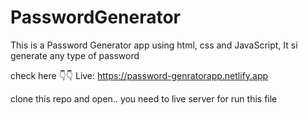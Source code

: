 # PasswordGenerator
This is a Password Generator app using html, css and JavaScript, It si generate any type of password

check here 👇👇
Live:  https://password-genratorapp.netlify.app


clone this repo and open..
you need to live server for run this file
